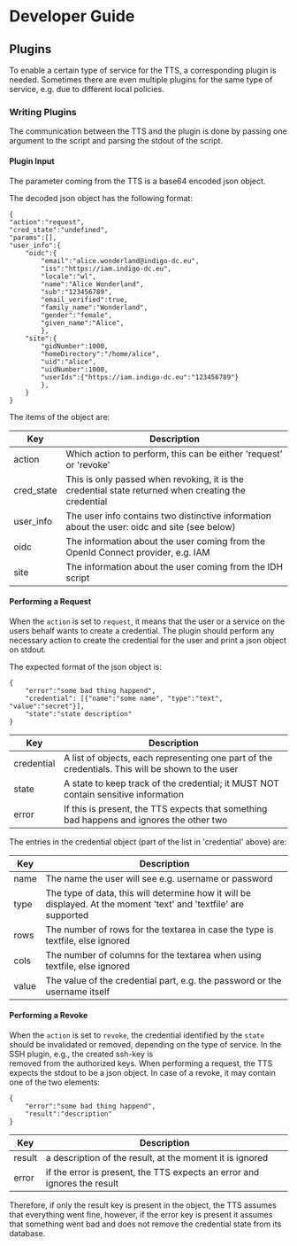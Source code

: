 # Developer Guide
## Plugins
To enable a certain type of service for the TTS, a corresponding plugin is
needed.  Sometimes there are even multiple plugins for the same type of service,
e.g. due to different local policies.

### Writing Plugins
The communication between the TTS and the plugin is done by passing one argument
to the script and parsing the stdout of the script.

#### Plugin Input
The parameter coming from the TTS is a base64 encoded json object.

The decoded json object has the following format:
```
{
"action":"request",
"cred_state":"undefined",
"params":[],
"user_info":{
	"oidc":{
		"email":"alice.wonderland@indigo-dc.eu",
		"iss":"https://iam.indigo-dc.eu",
		"locale":"wl",
		"name":"Alice Wonderland",
		"sub":"123456789",
		"email_verified":true,
		"family_name":"Wonderland",
		"gender":"female",
		"given_name":"Alice",
		},
	"site":{
		"gidNumber":1000,
		"homeDirectory":"/home/alice",
		"uid":"alice",
		"uidNumber":1000,
		"userIds":{"https://iam.indigo-dc.eu":"123456789"}
		},
	}
}
```
The items of the object are:

| Key        | Description                                                                                         |
|------------|-----------------------------------------------------------------------------------------------------|
| action     | Which action to perform, this can be either 'request' or 'revoke'                                     |
| cred_state | This is only passed when revoking, it is the credential state returned when creating the credential |
| user_info  | The user info contains two distinctive information about the user: oidc and site (see below)          |
| oidc       | The information about the user coming from the OpenId Connect provider, e.g. IAM                     |
| site       | The information about the user coming from the IDH script                                            |

#### Performing a Request
When the `action` is set to `request`, it means that the user or a service on the
users behalf wants to create a credential.
The plugin should perform any necessary action to create the credential for the user and print
a json object on stdout.

The expected format of the json object is:
```
{
	"error":"some bad thing happend",
	"credential": [{"name":"some name", "type":"text", "value":"secret"}],
	"state":"state description"
}
```

| Key        | Description                                                                                    |
|------------|------------------------------------------------------------------------------------------------|
| credential | A list of objects, each representing one part of the credentials. This will be shown to the user |
| state      | A state to keep track of the credential; it MUST NOT contain sensitive information              |
| error      | If this is present, the TTS expects that something bad happens and ignores the other two        |


The entries in the credential object (part of the list in 'credential' above) are:

| Key   | Description                                                                                                       |
|-------|-------------------------------------------------------------------------------------------------------------------|
| name  | The name the user will see e.g. username or password                                                              |
| type  | The type of data, this will determine how it will be displayed. At the moment 'text' and 'textfile' are supported |
| rows  | The number of rows for the textarea in case the type is textfile, else ignored                                        |
| cols  | The number of columns for the textarea when using textfile, else ignored                                          |
| value | The value of the credential part, e.g. the password or the username itself                                         |


#### Performing a Revoke
When the `action` is set to `revoke`, the credential identified by the `state` should be invalidated 
or removed, depending on the type of service. In the SSH plugin, e.g., the created ssh-key is  
removed from the authorized keys.
When performing a request, the TTS expects the stdout to be a json object. In case of a revoke, it may contain
one of the two elements:
```
{
	"error":"some bad thing happend",
	"result":"description"
}
```

| Key    | Description                                                             |
|--------|-------------------------------------------------------------------------|
| result | a description of the result, at the moment it is ignored                |
| error  | if the error is present, the TTS expects an error and ignores the result |


Therefore, if only the result key is present in the object, the TTS assumes that
everything went fine, however, if the error key is present it assumes that
something went bad and does not remove the credential state from its database.
